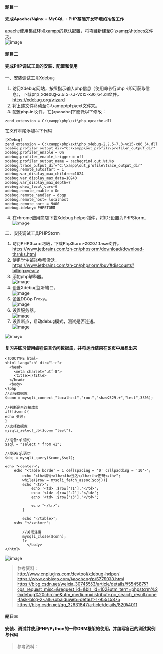 #### 题目一  
#### 完成Apache/Nginx + MySQL + PHP基础开发环境的准备工作  

apache使用集成环境xampp的默认配置，将项目新建至C:\xampp\htdocs文件夹。  
![image](https://github.com/shawn2529/DatebasePrinciple/blob/master/php开发调试准备/项目代码.PNG)

#### 题目二  
#### 完成PHP调试工具的安装、配置和使用  

一、安装调试工具Xdebug  
1. 访问Xdebug网站，按照指示输入php信息（使用命令行php -i即可获取信息），下载php_xdebug-2.9.5-7.3-vc15-x86_64.dll文件。  
https://xdebug.org/wizard
2. 将上述文件移动至C:\xampp\php\ext文件夹。
3. 配置php.ini文件，在[opcache]下面做以下修改：
```
zend_extension = C:\xampp\php\ext\php_opcache.dll
```
在文件末尾添加以下代码：
```
[XDebug]
zend_extension = C:\xampp\php\ext\php_xdebug-2.9.5-7.3-vc15-x86_64.dll
xdebug.profiler_output_dir="C:\xampp\out_profile\profiler_output_dir"
xdebug.profiler_enable = On
xdebug.profiler_enable_trigger = off
xdebug.profiler_output_name = cachegrind.out.%t.%p
xdebug.trace_output_dir="C:\xampp\out_profile\trace_output_dir"
xdebug.remote_autostart = 1
xdebug.var_display_max_children=1024
xdebug.var_display_max_data=10240
xdebug.var_display_max_depth=7
xdebug.show_local_vars=0
xdebug.remote_enable = On
xdebug.remote_handler = dbgp
xdebug.remote_host= localhost
xdebug.remote_port = 9000
xdebug.idekey= PHPSTORM
```
4. 在chrome应用商店下载Xdebug helper插件，将IDE设置为PHPStorm。  
![image](https://github.com/shawn2529/DatebasePrinciple/blob/master/php开发调试准备/Xdebug_helper插件设置.PNG)

二、安装调试工具PHPStorm  
1. 访问PHPStorm网站，下载PhpStorm-2020.1.1.exe文件。  
https://www.jetbrains.com/zh-cn/phpstorm/download/download-thanks.html
2. 使用学生邮箱免费激活。  
https://www.jetbrains.com/zh-cn/phpstorm/buy/#discounts?billing=yearly
3. 添加php解释器。  
![image](https://github.com/shawn2529/DatebasePrinciple/blob/master/php开发调试准备/添加php解释器.PNG)
4. 设置Xdebug监听端口。  
![image](https://github.com/shawn2529/DatebasePrinciple/blob/master/php开发调试准备/设置Xdebug监听端口.PNG)
5. 设置DBGp Proxy。  
![image](https://github.com/shawn2529/DatebasePrinciple/blob/master/php开发调试准备/设置DBGp_Proxy.PNG)
6. 设置服务器。  
![image](https://github.com/shawn2529/DatebasePrinciple/blob/master/php开发调试准备/设置服务器.PNG)
7. 设置断点，启动debug模式，测试是否连通。  
![image](https://github.com/shawn2529/DatebasePrinciple/blob/master/php开发调试准备/启动debug模式.PNG)

![image](https://github.com/shawn2529/DatebasePrinciple/blob/master/php开发调试准备/测试结果.PNG)

#### 复习并练习使用编程语言访问数据库，并将运行结果在网页中展现出来  

```
<!DOCTYPE html>
<html lang="zh" dir="ltr">
  <head>
    <meta charset="utf-8">
    <title></title>
  </head>
  <body>
<?php
//连接数据库
$conn = mysqli_connect("localhost","root","shaw2529.+","test",3306);

//判断是否连接成功
if(!$conn){
echo 失败;
}
//选择数据库
mysqli_select_db($conn,"test");

//准备sql语句
$sql = "select * from e1";

//发送sql语句
$obj = mysqli_query($conn,$sql);

echo "<center>";
    echo "<table border = 1 cellspacing = '0' cellpadding = '10'>";
        echo "<th>编号</th><th>姓名</th><th>密码</th>";
        while($row = mysqli_fetch_assoc($obj)){
        echo "<tr>";
            echo '<td>'.$row['a1'].'</td>';
            echo '<td>'.$row['a2'].'</td>';
            echo '<td>'.$row['a3'].'</td>';

            echo "</tr>";
        }

        echo "</table>";
    echo "</center>";

        //关闭连接
        mysqli_close($conn);
        ?>
          </body>
</html>
```
![image](https://github.com/shawn2529/DatebasePrinciple/blob/master/数据库服务端与编程语言连接测试结果/使用php连接MariaDB方法一.PNG)

>参考资料：  
http://www.cnplugins.com/devtool/xdebug-helper/  
https://www.cnblogs.com/baocheng/p/5775938.html  
https://blog.csdn.net/weixin_30745553/article/details/95545875?ops_request_misc=&request_id=&biz_id=102&utm_term=phpstorm%20xdebug%20chrome&utm_medium=distribute.pc_search_result.none-task-blog-2~all~sobaiduweb~default-1-95545875  
https://blog.csdn.net/qq_32631847/article/details/82054011  

#### 题目三  
#### 安装、调试并使用PHP/Python的一种ORM框架的使用，并编写自己的测试案例与代码  


>参考资料：

